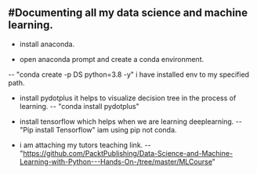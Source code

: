 #Documenting all my data science and machine learning.
-------------------------------------------------------------------------------------------------------------------------
- install anaconda.

- open anaconda prompt and create a conda environment.

-- "conda create -p DS python=3.8 -y" i have installed env to my specified path.

- install pydotplus it helps to visualize decision tree in the process of learning.
-- "conda install pydotplus"

- install tensorflow which helps when we are learning deeplearning.
-- "Pip install Tensorflow" iam using pip not conda.

- i am attaching my tutors teaching link.
-- "https://github.com/PacktPublishing/Data-Science-and-Machine-Learning-with-Python---Hands-On-/tree/master/MLCourse"



